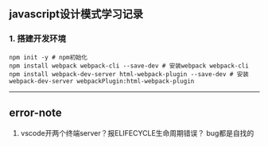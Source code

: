 ## javascript设计模式学习记录
### 1. 搭建开发环境
```
npm init -y # npm初始化
npm install webpack webpack-cli --save-dev # 安装webpack webpack-cli
npm install webpack-dev-server html-webpack-plugin --save-dev # 安装webpack-dev-server webpackPlugin:html-webpack-plugin

```


---
## error-note
1. vscode开两个终端server？报ELIFECYCLE生命周期错误？ bug都是自找的